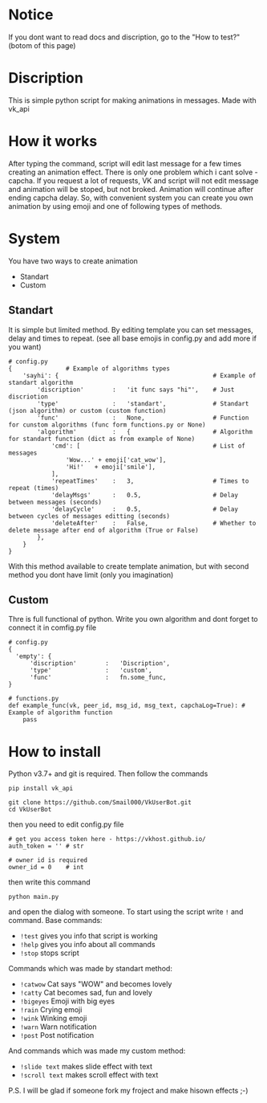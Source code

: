 # Notice
If you dont want to read docs and discription, go to the "How to test?" (botom of this page)
# Discription
This is simple python script for making animations in messages. Made with vk_api
# How it works
After typing the command, script will edit last message for a few times creating an animation effect.
There is only one problem which i cant solve - capcha. If you request a lot of requests, VK and script will not edit message and animation will be stoped, 
but not broked. Animation will continue after ending capcha delay.
So, with convenient system you can create you own animation by using emoji and one of following types of methods.
# System
You have two ways to create animation
- Standart
- Custom
## Standart
It is simple but limited method. By editing template you can set messages, delay and times to repeat. (see all base emojis in config.py and add more if you want)
```
# config.py
{               # Example of algorithms types
    'sayhi': {                                           # Example of standart algorithm
        'discription'        :   'it func says "hi"',    # Just discriotion
        'type'               :   'standart',             # Standart (json algorithm) or custom (custom function)
        'func'               :   None,                   # Function for cunstom algorithms (func form functions.py or None)
        'algorithm'          :   {                       # Algorithm for standart function (dict as from example of None)
            'cmd': [                                     # List of messages
                'Wow...' + emoji['cat_wow'],
                'Hi!'   + emoji['smile'],
            ],
            'repeatTimes'    :   3,                      # Times to repeat (times)
            'delayMsgs'      :   0.5,                    # Delay between messages (seconds)
            'delayCycle'     :   0.5,                    # Delay between cycles of messages editting (seconds)
            'deleteAfter'    :   False,                  # Whether to delete message after end of algorithm (True or False)
        },
    }
}
```
With this method available to create template animation, but with second method you dont have limit (only you imagination)
## Custom 
Thre is full functional of python. Write you own algorithm and dont forget to connect it in comfig.py file
```
# config.py
{
  'empty': {
      'discription'        :   'Discription',
      'type'               :   'custom',
      'func'               :   fn.some_func,
}

# functions.py
def example_func(vk, peer_id, msg_id, msg_text, capchaLog=True): # Example of algorithm function
    pass
```
# How to install
Python v3.7+ and git is required. Then follow the commands
```
pip install vk_api

git clone https://github.com/Smail000/VkUserBot.git
cd VkUserBot
```
then you need to edit config.py file
```
# get you access token here - https://vkhost.github.io/
auth_token = '' # str

# owner id is required
owner_id = 0    # int
```
then write this command
```
python main.py
```
and open the dialog with someone. To start using the script write ```!``` and command.
Base commands: 
- ```!test``` gives you info that script is working
- ```!help``` gives you info about all commands
- ```!stop``` stops script

Commands which was made by standart method:
- ```!catwow``` Cat says "WOW" and becomes lovely
- ```!catty``` Cat becomes sad, fun and lovely
- ```!bigeyes``` Emoji with big eyes
- ```!rain``` Crying emoji
- ```!wink``` Winking emoji
- ```!warn``` Warn notification
- ```!post``` Post notification

And commands which was made my custom method:
- ```!slide text``` makes slide effect with text
- ```!scroll text``` makes scroll effect with text

P.S. I will be glad if someone fork my froject and make hisown effects ;-)




